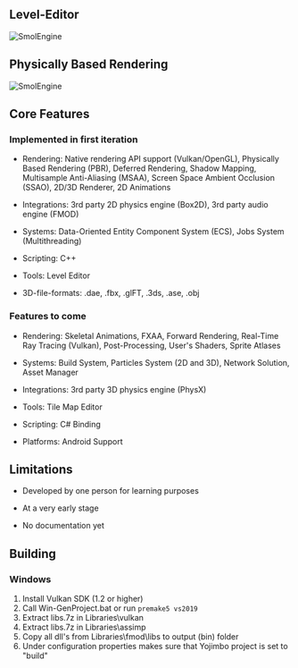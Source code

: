 ## Level-Editor
![SmolEngine](https://i.imgur.com/vS3DiqW.png)
## Physically Based Rendering
![SmolEngine](https://i.imgur.com/848tYFm.png)

## Core Features

### Implemented in first iteration

- Rendering: Native rendering API support (Vulkan/OpenGL), Physically Based Rendering (PBR), 
  Deferred Rendering, Shadow Mapping, Multisample Anti-Aliasing (MSAA),
  Screen Space Ambient Occlusion (SSAO), 2D/3D Renderer, 2D Animations
  
- Integrations: 3rd party 2D physics engine (Box2D), 3rd party audio engine (FMOD)

- Systems: Data-Oriented Entity Component System (ECS), Jobs System (Multithreading)

- Scripting: C++

- Tools: Level Editor

- 3D-file-formats: .dae, .fbx, .glFT, .3ds, .ase, .obj

### Features to come

- Rendering: Skeletal Animations, FXAA, Forward Rendering, Real-Time Ray Tracing (Vulkan),
  Post-Processing, User's Shaders, Sprite Atlases

- Systems: Build System, Particles System (2D and 3D), Network Solution, Asset Manager
    
- Integrations: 3rd party 3D physics engine (PhysX)
  
- Tools: Tile Map Editor
  
- Scripting: C# Binding
  
- Platforms: Android Support

## Limitations

- Developed by one person for learning purposes

- At a very early stage

- No documentation yet

## Building
### Windows
1. Install Vulkan SDK (1.2 or higher)
2. Call Win-GenProject.bat or run ```premake5 vs2019```
3. Extract libs.7z in Libraries\vulkan
4. Extract libs.7z in Libraries\assimp
5. Copy all dll's from Libraries\fmod\libs to output (bin\) folder
6. Under configuration properties makes sure that Yojimbo project is set to "build"
